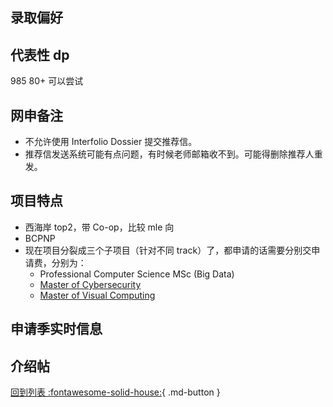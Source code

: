 ## 录取偏好

## 代表性 dp

985 80+ 可以尝试

## 网申备注

- 不允许使用 Interfolio Dossier 提交推荐信。
- 推荐信发送系统可能有点问题，有时候老师邮箱收不到。可能得删除推荐人重发。

## 项目特点

- 西海岸 top2，带 Co-op，比较 mle 向
- BCPNP
- 现在项目分裂成三个子项目（针对不同 track）了，都申请的话需要分别交申请费，分别为：
  - Professional Computer Science MSc (Big Data)
  - [Master of Cybersecurity](./Cybersecurity%40SFU.md)
  - [Master of Visual Computing](./VC%40SFU.md)

## 申请季实时信息

## 介绍帖

[回到列表 :fontawesome-solid-house:](grade.md){ .md-button }
